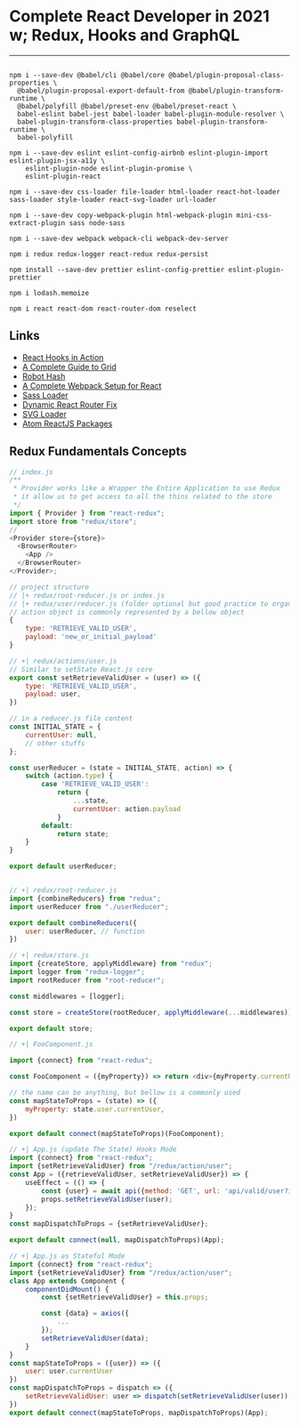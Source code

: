 # Complete React Developer in 2021 w; Redux, Hooks and GraphQL

---

```shell

npm i --save-dev @babel/cli @babel/core @babel/plugin-proposal-class-properties \
  @babel/plugin-proposal-export-default-from @babel/plugin-transform-runtime \
  @babel/polyfill @babel/preset-env @babel/preset-react \
  babel-eslint babel-jest babel-loader babel-plugin-module-resolver \
  babel-plugin-transform-class-properties babel-plugin-transform-runtime \
  babel-polyfill

npm i --save-dev eslint eslint-config-airbnb eslint-plugin-import eslint-plugin-jsx-a11y \
    eslint-plugin-node eslint-plugin-promise \
    eslint-plugin-react

npm i --save-dev css-loader file-loader html-loader react-hot-loader sass-loader style-loader react-svg-loader url-loader

npm i --save-dev copy-webpack-plugin html-webpack-plugin mini-css-extract-plugin sass node-sass

npm i --save-dev webpack webpack-cli webpack-dev-server

npm i redux redux-logger react-redux redux-persist

npm install --save-dev prettier eslint-config-prettier eslint-plugin-prettier

npm i lodash.memoize

npm i react react-dom react-router-dom reselect

```

## Links

- [React Hooks in Action](https://github.com/jrlarsen/react-hooks-in-action)
- [A Complete Guide to Grid](https://css-tricks.com/snippets/css/complete-guide-grid/)
- [Robot Hash](https://robohash.org)
- [A Complete Webpack Setup for React](https://medium.com/swlh/a-complete-webpack-setup-for-react-e56a2edf78ae)
- [Sass Loader](https://webpack.js.org/loaders/sass-loader/)
- [Dynamic React Router Fix](https://webpack.js.org/guides/public-path/)
- [SVG Loader](https://www.npmjs.com/package/react-svg-loader)
- [Atom ReactJS Packages](https://medium.com/productivity-freak/my-atom-editor-setup-for-js-react-9726cd69ad20)

## Redux Fundamentals Concepts

```javascript
// index.js
/**
 * Provider works like a Wrapper the Entire Application to use Redux
 * it allow us to get access to all the thins related to the store
 */
import { Provider } from "react-redux";
import store from "redux/store";
//
<Provider store={store}>
  <BrowserRouter>
    <App />
  </BrowserRouter>
</Provider>;

// project structure
// |+ redux/root-reducer.js or index.js
// |+ redux/user/reducer.js (folder optional but good practice to organize state by subject) the state will be represented by last state or initial state
// action object is commonly represented by a bellow object
{
    type: 'RETRIEVE_VALID_USER',
    payload: 'new_or_initial_payload'
}

// +| redux/actions/user.js
// Similar to setState React.js core
export const setRetrieveValidUser = (user) => ({
    type: 'RETRIEVE_VALID_USER',
    payload: user,
})

// in a reducer.js file content
const INITIAL_STATE = {
    currentUser: null,
    // other stuffs
};

const userReducer = (state = INITIAL_STATE, action) => {
    switch (action.type) {
        case 'RETRIEVE_VALID_USER':
            return {
                ...state,
                currentUser: action.payload
            }
        default:
            return state;
    }
}

export default userReducer;


// +| redux/root-reducer.js
import {combineReducers} from "redux";
import userReducer from "./userReducer";

export default combineReducers({
    user: userReducer, // function
})

// +| redux/store.js
import {createStore, applyMiddleware} from "redux";
import logger from "redux-logger";
import rootReducer from "root-reducer";

const middlewares = [logger];

const store = createStore(rootReducer, applyMiddleware(...middlewares));

export default store;

// +| FooComponent.js

import {connect} from "react-redux";

const FooComponent = ({myProperty}) => return <div>{myProperty.currentUser}</div>

// the name can be anything, but bellow is a commonly used
const mapStateToProps = (state) => ({
    myProperty: state.user.currentUser,
})

export default connect(mapStateToProps)(FooComponent);

// +| App.js (update The State) Hooks Mode
import {connect} from "react-redux";
import {setRetrieveValidUser} from "/redux/action/user";
const App = ({retrieveValidUser, setRetrieveValidUser}) => {
    useEffect = (() => {
        const {user} = await api({method: 'GET', url: 'api/valid/user?id=123'});
        props.setRetrieveValidUser(user);
    });
}
const mapDispatchToProps = {setRetrieveValidUser};

export default connect(null, mapDispatchToProps)(App);

// +| App.js as Stateful Mode
import {connect} from "react-redux";
import {setRetrieveValidUser} from "/redux/action/user";
class App extends Component {
    componentDidMount() {
        const {setRetrieveValidUser} = this.props;

        const {data} = axios({
            ...
        });
        setRetrieveValidUser(data);
    }
}
const mapStateToProps = ({user}) => ({
    user: user.currentUser
})
const mapDispatchToProps = dispatch => ({
    setRetrieveValidUser: user => dispatch(setRetrieveValidUser(user))
})
export default connect(mapStateToProps, mapDispatchToProps)(App);
```
